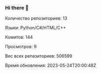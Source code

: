 ### Hi there 👋
Количество репозиториев: 13

Языки: Python/C#/HTML/C++

Комитов: 144

Просмотров: 9

Вес всех репазиториев: 506599

Время обновления: 2023-05-24T20:00:48Z

<!--
**Emeteil/Emeteil** is a ✨ _special_ ✨ repository because its `README.md` (this file) appears on your GitHub profile.

Here are some ideas to get you started:

- 🔭 I’m currently working on ...
- 🌱 I’m currently learning ...
- 👯 I’m looking to collaborate on ...
- 🤔 I’m looking for help with ...
- 💬 Ask me about ...
- 📫 How to reach me: ...
- 😄 Pronouns: ...
- ⚡ Fun fact: ...
-->
